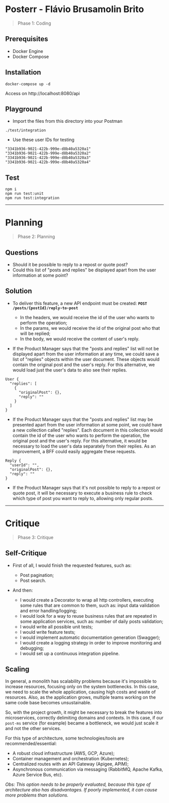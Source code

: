 # Posterr - Flávio Brusamolin Brito

> Phase 1: Coding

## Prerequisites

- Docker Engine
- Docker Compose

## Installation

```
docker-compose up -d
```

Access on http://localhost:8080/api

## Playground

- Import the files from this directory into your Postman

```
./test/integration
```

- Use these user IDs for testing

```
"3341b936-9021-422b-999e-d8b40a5320a1"
"3341b936-9021-422b-999e-d8b40a5320a2"
"3341b936-9021-422b-999e-d8b40a5320a3"
"3341b936-9021-422b-999e-d8b40a5320a4"
```

## Test

```
npm i
npm run test:unit
npm run test:integration
```

---

# Planning

> Phase 2: Planning

## Questions

- Should it be possible to reply to a repost or quote post?
- Could this list of "posts and replies" be displayed apart from the user information at some point?

## Solution

- To deliver this feature, a new API endpoint must be created: **`POST /posts/{postId}/reply-to-post`**
  - In the headers, we would receive the id of the user who wants to perform the operation;
  - In the params, we would receive the id of the original post who that will be replied;
  - In the body, we would receive the content of user's reply.


- If the Product Manager says that the "posts and replies" list will not be displayed apart from the user information at any time, we could save a list of "replies" objects within the user document. These objects would contain the original post and the user's reply. For this alternative, we would load just the user's data to also see their replies.

```
User {
  "replies": [
    {
      "originalPost": {},
      "reply": ""
    }
  ]
}
```

- If the Product Manager says that the "posts and replies" list may be presented apart from the user information at some point, we could have a new collection called "replies". Each document in this collection would contain the id of the user who wants to perform the operation, the original post and the user's reply. For this alternative, it would be necessary to load the user's data separately from their replies. As an improvement, a BFF could easily aggregate these requests.

```
Reply {
  "userId": "",
  "originalPost": {},
  "reply": ""
}
```

- If the Product Manager says that it's not possible to reply to a repost or quote post, it will be necessary to execute a business rule to check which type of post you want to reply to, allowing only regular posts.

---

# Critique

> Phase 3: Critique

## Self-Critique

- First of all, I would finish the requested features, such as:
  - Post pagination;
  - Post search.


- And then:
  - I would create a Decorator to wrap all http controllers, executing some rules that are common to them, such as: input data validation and error handling/logging;
  - I would look for a way to reuse business rules that are repeated in some application services, such as: number of daily posts validation;
  - I would write all possible unit tests;
  - I would write feature tests;
  - I would implement automatic documentation generation (Swagger);
  - I would create a logging strategy in order to improve monitoring and debugging;
  - I would set up a continuous integration pipeline.

## Scaling

In general, a monolith has scalability problems because it's impossible to increase resources, focusing only on the system bottlenecks. In this case, we need to scale the whole application, causing high costs and waste of resources. Also, as the application grows, multiple teams working on the same code base becomes unsustainable.

So, with the project growth, it might be necessary to break the features into microservices, correctly delimiting domains and contexts. In this case, if our `post-ms` service (for example) became a bottleneck, we would just scale it and not the other services.

For this type of architecture, some technologies/tools are recommended/essential:

- A robust cloud infrastructure (AWS, GCP, Azure);
- Container management and orchestration (Kubernetes);
- Centralized routes with an API Gateway (Apigee, APIM);
- Asynchronous communication via messaging (RabbitMQ, Apache Kafka, Azure Service Bus, etc).

_Obs: This option needs to be properly evaluated, because this type of architecture also has disadvantages. If poorly implemented, it can cause more problems than solutions._
